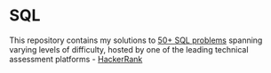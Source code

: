 # SQL
This repository contains my solutions to [50+ SQL problems](https://www.hackerrank.com/domains/sql) spanning varying levels of difficulty, hosted by one of the leading technical assessment platforms - [HackerRank](https://www.hackerrank.com)
